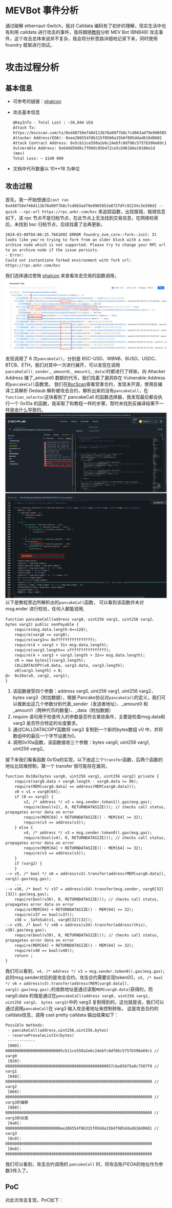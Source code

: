 # MEVBot 事件分析

通过破解 ethernaut-Switch，我对 Calldata 编码有了初步的理解，现实生活中也有利用 calldata 进行攻击的事件，我将跟随[教程](https://github.com/SunWeb3Sec/DeFiHackLabs/blob/main/academy/onchain_debug/04_write_your_own_poc/readme.md)分析 MEV Bot (BNB48) 攻击事件，这个攻击总体来说并不复杂，我会将分析思路详细地记录下来，同时使用 foundry 框架进行测试。

# 攻击过程分析

## 基本信息

- 可参考的链接：[phalcon](https://phalcon.blocksec.com/tx/bsc/0xd48758ef48d113b78a09f7b8c7cd663ad79e9965852e872fdfc92234c3e598d2?line=2)
- 攻击基本信息

  ```
  @KeyInfo - Total Lost : ~36,044 US$
  Attack Tx: https://bscscan.com/tx/0xd48758ef48d113b78a09f7b8c7cd663ad79e9965852e872fdfc92234c3e598d2
  Attacker Address(EOA): 0xee286554f8b315f0560a15b6f085ddad616d0601
  Attack Contract Address: 0x5cb11ce550a2e6c24ebfc8df86c5757b596e69c1
  Vulnerable Address: 0x64dd59d6c7f09dc05b472ce5cb961b6e10106e1d (mev)
  Total Loss: ~ $140 000
  ```

- 文档中代币数量以 10\*\*18 为单位

## 攻击过程

首先，我一开始想通过`cast run 0xd48758ef48d113b78a09f7b8c7cd663ad79e9965852e872fdfc92234c3e598d2 --quick --rpc-url https://rpc.ankr.com/bsc` 来追踪函数，出现报错，报错信息如下，该 rpc 节点不是归档节点，在此节点上无法找到交易信息，在网络检索后，未找到 bsc 归档节点，后续找着了会再更新。

```
2024-03-08T04:06:25.766109Z ERROR foundry_evm_core::fork::init: It looks like you're trying to fork from an older block with a non-archive node which is not supported. Please try to change your RPC url to an archive node if the issue persists.
- Error:
Could not instantiate forked environment with fork url: https://rpc.ankr.com/bsc
```

我们选择通过使用 [phalcon](https://phalcon.blocksec.com/explorer/tx/bsc/0xd48758ef48d113b78a09f7b8c7cd663ad79e9965852e872fdfc92234c3e598d2) 来查看攻击交易的函数调用，![MEVBot(BNB484)-call-1](<./picture/MEVBot(BNB484)-call-1.png>)
发现调用了 6 次`pancakeCall`，分别是 BSC-USD、WBNB、BUSD、USDC、BTCB、ETH，我们对其中一次进行展开，可以发现在调用`pancakeCall(_sender,_amount0,_amount1,_data)`时都进行了转账，向 Attacker Address 赚了\_amount0 数额的代币，我们找着了漏洞存在 Vulnerable Address 的`pancakeCall`函数里。
我们在[BscScan](https://bscscan.com/address/0x64dd59d6c7f09dc05b472ce5cb961b6e10106e1d#code)查看受害合约，发现未开源，使用反编译工具解析 Dedaub 解析被攻击合约，解析出来的没有`pancakeCall`，在`function_selector`这块看到了 pancakeCall 的函数选择器，我发现最后都会执行一个 0x10a 的函数，我采取了和教程一样的步骤，暂时未找到反编译结果不一样是由什么导致的。
![MEVBot(BNB484)-dedaub](<Security/picture/MEVBot(BNB484)-dedaub.png>)
![MEVBot(BNB484)-dedaub](<Security/picture/MEVBot(BNB484)-function_selector.png>)
以下是教程里边所解析出的`pancakeCall`函数， 可以看到该函数并未对 msg.ender 进行校验，任何人都能调用,
```
function pancakeCall(address varg0, uint256 varg1, uint256 varg2， bytes varg3) public nonPayable {
    require(msg.data.length-4>=128);
    require(varg0 == varg0);
    require(varg3<= 0xffffffffffffffff);
    require(4 + varg3 + 31< msg.data.length);
    require(varg3.length<= xffffffffffffffff);
    require(4 + varg3 + varg3.length + 32<= msg.data.length);
    v0 = new bytes[](varg3.length);
    CALLDATACOPY(v0.data, varg3.data, varg3.length);
    v0[varg3.length] = 0;
@>  0x10a(v0, varg2, varg1);
}
```
1. 该函数接受四个参数：address varg0, uint256 varg1, uint256 varg2， bytes varg3（附加数据），根据 Pancake协议对`pancakeCall`的定义，我们可以推断出这几个参数分别代表_sender（发送者地址）、_amount0 和 _amount1（两种代币的数量）、_data（附加数据）
2. require 语句用于检查传入的参数是否符合某些条件，主要是检查msg.data和varg3 是否符合特定的长度要求。
3. 通过CALLDATACOPY函数将 varg3 复制到一个新的bytes数组 v0 中，并将数组中的最后一个字节设置为0。
4. 调用0x10a函数，该函数接收三个参数：bytes varg0, uint256 varg1, uint256 varg2。

接下来我们看看函数 0x10a的实现，以下由这三个`transfer`函数，后两个函数的地址比较难控制，第一个 transfer 很可能存在漏洞，
```
function 0x10a(bytes varg0, uint256 varg1, uint256 varg2) private {
    require(varg0.data + varg0.length - varg0.data >= 96);
    require(MEM[varg0.data] == address(MEM[varg0.data]));
    v0 = v1 = varg0[64];
    if (0 == varg2) {
        v2, /* address */ v3 = msg.sender.token1().gas(msg.gas);
        require(bool(v2), 0, RETURNDATASIZE()); // checks call status, propagates error data on error
        require(MEM[64] + RETURNDATASIZE() - MEM[64] >= 32);
        require(v3 == address(v3));
    } else {
        v4, /* address */ v3 = msg.sender.token0().gas(msg.gas);
        require(bool(v4), 0, RETURNDATASIZE()); // checks call status, propagates error data on error
        require(MEM[64] + RETURNDATASIZE() - MEM[64] >= 32);
        require(v3 == address(v3));
    }
    if (varg2) {
    }
--> v5, /* bool */ v6 = address(v3).transfer(address(MEM[varg0.data]), varg1).gas(msg.gas);
    ...
--> v36, /* bool */ v37 = address(v34).transfer(msg.sender, varg0[32][32]).gas(msg.gas);
    require(bool(v36), 0, RETURNDATASIZE()); // checks call status, propagates error data on error
    require(MEM[64] + RETURNDATASIZE() - MEM[64] >= 32);
    require(v37 == bool(v37));
    v38 = _SafeSub(v1, varg0[32][32]);
--> v39, /* bool */ v40 = address(v34).transfer(address(this), v38).gas(msg.gas);
    require(bool(v39), 0, RETURNDATASIZE()); // checks call status, propagates error data on error
    require(MEM[64] + RETURNDATASIZE() - MEM[64] >= 32);
    require(v40 == bool(v40));
    return ;
}
```
我们可以看到，`v4, /* address */ v3 = msg.sender.token0().gas(msg.gas);`此时msg.sender对应的是攻击合约，攻击合约需要实现token0()，`v5, /* bool */ v6 = address(v3).transfer(address(MEM[varg0.data]), varg1).gas(msg.gas);`的收款地址是通过读取`MEM[varg0.data]`获得的，而 varg0.data 的值是通过在`pancakeCall(address varg0, uint256 varg1, uint256 varg2， bytes varg3)`中的 varg3 复制得到的，这也就是说，我们可以通过调用`pancakeCall`在 varg3 输入攻击者地址来控制转账。
这是攻击合约的calldata信息，调用 cast pretty calldata 输出结果如下：
```
Possible methods:
 - pancakeCall(address,uint256,uint256,bytes)
 - reservePresaleListIn(bytes)
 ------------
 [000]: 0000000000000000000000005cb11ce550a2e6c24ebfc8df86c5757b596e69c1 // varg0
 [020]: 00000000000000000000000000000000000000000000057cbe656f5e0c7507f9 // varg1
 [040]: 0000000000000000000000000000000000000000000000000000000000000000 // varg2
 [060]: 0000000000000000000000000000000000000000000000000000000000000080 // varg3的偏移
 [080]: 0000000000000000000000000000000000000000000000000000000000000060 // varg3的长度
 [0a0]: 000000000000000000000000ee286554f8b315f0560a15b6f085ddad616d0601 // varg3
 [0c0]: 0000000000000000000000000000000000000000000000000000000000000000
 [0e0]: 0000000000000000000000000000000000000000000000000000000000000000
```
我们可以看到，攻击合约调用的 `pancakeCall` 时，将攻击账户EOA的地址作为参数3传入了。

## PoC
对此次攻击复现，PoC如下：
```

```